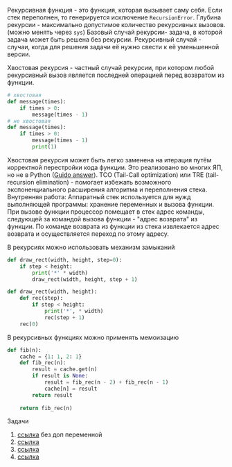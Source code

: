Рекурсивная функция - это функция, которая вызывает саму себя.
Если стек переполнен, то генерируется исключение `RecursionError`.
Глубина рекурсии - максимально допустимое количество рекурсивных вызовов. (можно менять через `sys`)
Базовый случай рекурсии- задача, в которой задача может быть решена без рекурсии.
Рекурсивный случай - случаи, когда для решения задачи её нужно свести к её уменьшенной версии.

Хвостовая рекурсия - частный случай рекурсии, при котором любой рекурсивный вызов является последней операцией перед возвратом из функции.

``` python
# хвостовая 
def message(times):
    if times > 0:
        message(times - 1)
# не хвостовая
def message(times):
    if times > 0:
        message(times - 1)
        print(1)
```
Хвостовая рекурсия может быть легко заменена на итерация путём корректной перестройки кода функции. Это реализовано во многих ЯП, но не в Python ([Guido answer](https://neopythonic.blogspot.com/2009/04/tail-recursion-elimination.html)). 
TCO (Tail-Call optimization) или TRE (tail-recursion elimination) - помогает избежать возможного экспоненциального расширения алгоритма и переполнения стека.
Внутренняя работа:
Аппаратный стек используется для нужд выполняющей программы: хранение переменных и вызова функции. При вызове функции процессор помещает в стек адрес команды, следующей за командой вызова функции - "адрес возврата" из функции. По команде возврата из функции из стека извлекается адрес возврата и осуществляется переход по этому адресу. 

В рекурсиях можно использовать механизм замыканий

``` python
def draw_rect(width, height, step=0): 
    if step < height: 
        print('*' * width) 
        draw_rect(width, height, step + 1)
```


``` python
def draw_rect(width, height):
    def rec(step):
        if step < height:
            print('*', * width)
            rec(step + 1)
    rec(0)
```


В рекурсивных функциях можно применять мемоизацию

``` python
def fib(n): 
    ​cache = {1: 1, 2: 1} 
    def fib_rec(n):
        result = cache.get(n)
        if result is None: 
            result = fib_rec(n - 2) + fib_rec(n - 1) 
            cache[n] = result 
        return result 
    
    return fib_rec(n)
```


Задачи
1) [ссылка](https://stepik.org/lesson/594680/step/4?thread=solutions&unit=589701) без доп переменной
2) [ссылка](https://stepik.org/lesson/594680/step/6?unit=589701)
3) [ссылка](https://stepik.org/lesson/594680/step/7?unit=589701)
4) [ссылка](https://stepik.org/lesson/594680/step/8?unit=589701)